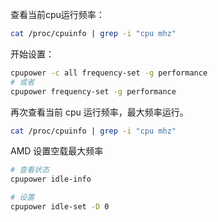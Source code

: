 查看当前cpu运行频率：

```bash
cat /proc/cpuinfo | grep -i "cpu mhz"
```

开始设置：

```bash
cpupower -c all frequency-set -g performance
# 或者
cpupower frequency-set -g performance
```

再次查看当前 cpu 运行频率，最大频率运行。

```bash
cat /proc/cpuinfo | grep -i "cpu mhz"
```

AMD 设置空载最大频率

```bash
# 查看状态
cpupower idle-info

# 设置
cpupower idle-set -D 0
```

